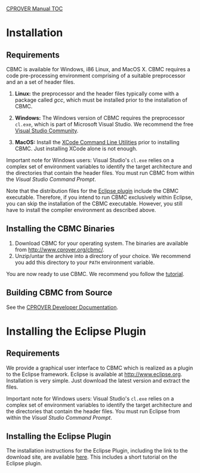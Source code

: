 [CPROVER Manual TOC](../)

# Installation

## Requirements

CBMC is available for Windows, i86 Linux, and MacOS X. CBMC requires a
code pre-processing environment comprising of a suitable preprocessor
and an a set of header files.

1.  **Linux:** the preprocessor and the header files typically come with
    a package called *gcc*, which must be installed prior to the
    installation of CBMC.

2.  **Windows:** The Windows version of CBMC requires the preprocessor
    `cl.exe`, which is part of Microsoft Visual Studio. We recommend the
    free [Visual Studio Community](http://www.visualstudio.com/en-us/products/visual-studio-community-vs).

3.  **MacOS:** Install the [XCode Command Line
    Utilities](http://developer.apple.com/technologies/xcode.html) prior
    to installing CBMC. Just installing XCode alone is not enough.

Important note for Windows users: Visual Studio's `cl.exe` relies on a
complex set of environment variables to identify the target architecture
and the directories that contain the header files. You must run CBMC
from within the *Visual Studio Command Prompt*.

Note that the distribution files for the [Eclipse
plugin](http://www.cprover.org/eclipse-plugin/)
include the CBMC executable.  Therefore, if you intend to run CBMC
exclusively within Eclipse, you can skip the installation of the CBMC
executable.  However, you still have to install the compiler environment as
described above.

## Installing the CBMC Binaries

1.  Download CBMC for your operating system. The binaries are available
    from http://www.cprover.org/cbmc/.
2.  Unzip/untar the archive into a directory of your choice. We
    recommend you add this directory to your `PATH` environment variable.

You are now ready to use CBMC. We recommend you follow the
[tutorial](../cbmc/tutorial/).

## Building CBMC from Source

See the [CPROVER Developer Documentation](https://diffblue.github.io/cbmc/compilation-and-development.html).

# Installing the Eclipse Plugin

## Requirements

We provide a graphical user interface to CBMC which is
realized as a plugin to the Eclipse framework. Eclipse is available at
http://www.eclipse.org. Installation is very simple. Just download the
latest version and extract the files.

Important note for Windows users: Visual Studio's `cl.exe` relies on a
complex set of environment variables to identify the target architecture
and the directories that contain the header files. You must run Eclipse
from within the *Visual Studio Command Prompt*.

## Installing the Eclipse Plugin

The installation instructions for the Eclipse Plugin, including the link
to the download site, are available
[here](http://www.cprover.org/eclipse-plugin/). This includes a short
tutorial on the Eclipse plugin.

